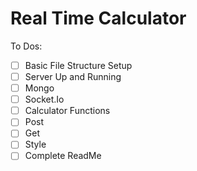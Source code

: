 # Real Time Calculator



To Dos:

- [ ] Basic File Structure Setup 
- [ ] Server Up and Running
- [ ] Mongo
- [ ] Socket.Io
- [ ] Calculator Functions
- [ ] Post
- [ ] Get
- [ ] Style
- [ ] Complete ReadMe

